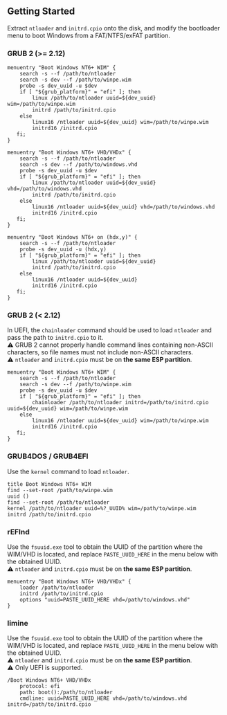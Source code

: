 ## Getting Started

Extract `ntloader` and `initrd.cpio` onto the disk, and modify the bootloader menu to boot Windows from a FAT/NTFS/exFAT partition.  

### GRUB 2 (>= 2.12)
```
menuentry "Boot Windows NT6+ WIM" {
    search -s --f /path/to/ntloader
    search -s dev --f /path/to/winpe.wim
    probe -s dev_uuid -u $dev
    if [ "${grub_platform}" = "efi" ]; then
        linux /path/to/ntloader uuid=${dev_uuid} wim=/path/to/winpe.wim
        initrd /path/to/initrd.cpio
    else
        linux16 /ntloader uuid=${dev_uuid} wim=/path/to/winpe.wim
        initrd16 /initrd.cpio
   fi;
}

menuentry "Boot Windows NT6+ VHD/VHDx" {
    search -s --f /path/to/ntloader
    search -s dev --f /path/to/windows.vhd
    probe -s dev_uuid -u $dev
    if [ "${grub_platform}" = "efi" ]; then
        linux /path/to/ntloader uuid=${dev_uuid} vhd=/path/to/windows.vhd
        initrd /path/to/initrd.cpio
    else
        linux16 /ntloader uuid=${dev_uuid} vhd=/path/to/windows.vhd
        initrd16 /initrd.cpio
   fi;
}

menuentry "Boot Windows NT6+ on (hdx,y)" {
    search -s --f /path/to/ntloader
    probe -s dev_uuid -u (hdx,y)
    if [ "${grub_platform}" = "efi" ]; then
        linux /path/to/ntloader uuid=${dev_uuid}
        initrd /path/to/initrd.cpio
    else
        linux16 /ntloader uuid=${dev_uuid}
        initrd16 /initrd.cpio
   fi;
}
```

<div style="page-break-after: always;"></div>

### GRUB 2 (< 2.12)

In UEFI, the `chainloader` command should be used to load `ntloader` and pass the path to `initrd.cpio` to it.  
:warning: GRUB 2 cannot properly handle command lines containing non-ASCII characters, so file names must not include non-ASCII characters.  
:warning: `ntloader` and `initrd.cpio` must be on **the same ESP partition**.  

```
menuentry "Boot Windows NT6+ WIM" {
    search -s --f /path/to/ntloader
    search -s dev --f /path/to/winpe.wim
    probe -s dev_uuid -u $dev
    if [ "${grub_platform}" = "efi" ]; then
        chainloader /path/to/ntloader initrd=/path/to/initrd.cpio uuid=${dev_uuid} wim=/path/to/winpe.wim
    else
        linux16 /ntloader uuid=${dev_uuid} wim=/path/to/winpe.wim
        initrd16 /initrd.cpio
   fi;
}
```

### GRUB4DOS / GRUB4EFI

Use the `kernel` command to load `ntloader`.

```
title Boot Windows NT6+ WIM
find --set-root /path/to/winpe.wim
uuid ()
find --set-root /path/to/ntloader
kernel /path/to/ntloader uuid=%?_UUID% wim=/path/to/winpe.wim
initrd /path/to/initrd.cpio
```

### rEFInd

Use the `fsuuid.exe` tool to obtain the UUID of the partition where the WIM/VHD is located, and replace `PASTE_UUID_HERE` in the menu below with the obtained UUID.  
:warning: `ntloader` and `initrd.cpio` must be on **the same ESP partition**.  

```
menuentry "Boot Windows NT6+ VHD/VHDx" {
    loader /path/to/ntloader
    initrd /path/to/initrd.cpio
    options "uuid=PASTE_UUID_HERE vhd=/path/to/windows.vhd"
}
```

### limine

Use the `fsuuid.exe` tool to obtain the UUID of the partition where the WIM/VHD is located, and replace `PASTE_UUID_HERE` in the menu below with the obtained UUID.  
:warning: `ntloader` and `initrd.cpio` must be on **the same ESP partition**.  
:warning: Only UEFI is supported.

```
/Boot Windows NT6+ VHD/VHDx
    protocol: efi
    path: boot():/path/to/ntloader
    cmdline: uuid=PASTE_UUID_HERE vhd=/path/to/windows.vhd initrd=/path/to/initrd.cpio
```

<div style="page-break-after: always;"></div>

